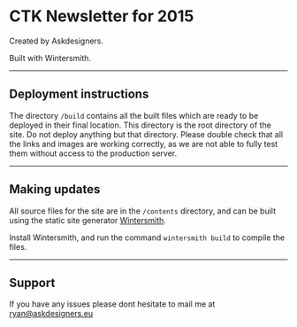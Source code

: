 
# CTK Newsletter for 2015

Created by Askdesigners.

Built with Wintersmith.

___

## Deployment instructions

The directory `/build` contains all the built files which are ready to be deployed in their final location. This directory is the root directory of the site. Do not deploy anything but that directory.
Please double check that all the links and images are working correctly, as we are not able to fully test them without access to the production server. 

___

## Making updates

All source files for the site are in the `/contents` directory, and can be built using the static site generator [Wintersmith](http://wintersmith.io/). 

Install Wintersmith, and run the command `wintersmith build` to compile the files. 

___

## Support  

If you have any issues please dont hesitate to mail me at ryan@askdesigners.eu